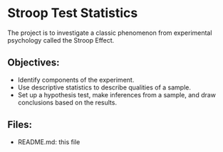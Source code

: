 # Stroop Test Statistics

The project is to investigate a classic phenomenon from experimental psychology called the Stroop Effect.

## Objectives:
* Identify components of the experiment.
* Use descriptive statistics to describe qualities of a sample.
* Set up a hypothesis test, make inferences from a sample, and draw conclusions based on the results.

## Files:
* README.md: this file
